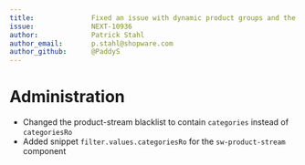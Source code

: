 ```yaml
---
title:              Fixed an issue with dynamic product groups and the category association
issue:              NEXT-10936
author:             Patrick Stahl
author_email:       p.stahl@shopware.com
author_github:      @PaddyS
---
```

# Administration
* Changed the product-stream blacklist to contain `categories` instead of `categoriesRo`
* Added snippet `filter.values.categoriesRo` for the `sw-product-stream` component
